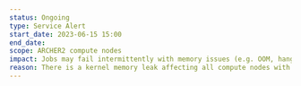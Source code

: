 ```yaml
---
status: Ongoing
type: Service Alert
start_date: 2023-06-15 15:00
end_date: 
scope: ARCHER2 compute nodes
impact: Jobs may fail intermittently with memory issues (e.g. OOM, hanging with no output, segfault)
reason: There is a kernel memory leak affecting all compute nodes with reduced emmory being available on nodes over time. Nodes that have reduced free memory are being rebooted. HPE are analysing the issue and the problem is still under investigation.
---
```

